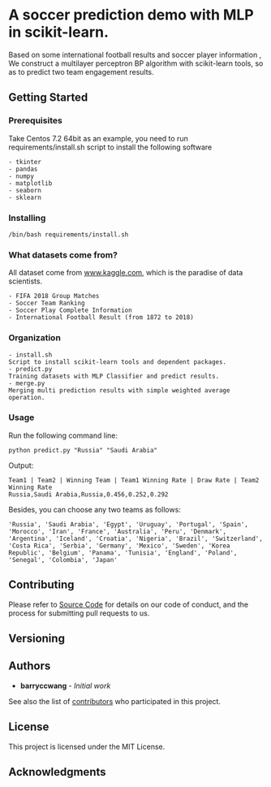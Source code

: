 # A soccer prediction demo with MLP in scikit-learn.

Based on some international football results and soccer player information , We construct a multilayer perceptron BP algorithm with scikit-learn tools,
so as to predict two team engagement results.

## Getting Started

### Prerequisites

Take Centos 7.2 64bit as an example, you need to run requirements/install.sh script to install the following software

```
- tkinter
- pandas
- numpy
- matplotlib
- seaborn
- sklearn
```

### Installing

```
/bin/bash requirements/install.sh
```

### What datasets come from?

All dataset come from www.kaggle.com, which is the paradise of data scientists.

```
- FIFA 2018 Group Matches
- Soccer Team Ranking
- Soccer Play Complete Information
- International Football Result (from 1872 to 2018)
```

### Organization

```
- install.sh
Script to install scikit-learn tools and dependent packages.
- predict.py
Training datasets with MLP Classifier and predict results.
- merge.py
Merging multi prediction results with simple weighted average operation.
```

### Usage

Run the following command line:

```
python predict.py "Russia" "Saudi Arabia"
```
Output:

```
Team1 | Team2 | Winning Team | Team1 Winning Rate | Draw Rate | Team2 Winning Rate
Russia,Saudi Arabia,Russia,0.456,0.252,0.292
```

Besides, you can choose any two teams as follows:

```
'Russia', 'Saudi Arabia', 'Egypt', 'Uruguay', 'Portugal', 'Spain', 'Morocco', 'Iran', 'France', 'Australia', 'Peru', 'Denmark', 'Argentina', 'Iceland', 'Croatia', 'Nigeria', 'Brazil', 'Switzerland', 'Costa Rica', 'Serbia', 'Germany', 'Mexico', 'Sweden', 'Korea Republic', 'Belgium', 'Panama', 'Tunisia', 'England', 'Poland', 'Senegal', 'Colombia', 'Japan'
```
## Contributing

Please refer to [Source Code](https://github.com/barryccwang/scikit-soccer-prediction) for details on our code of conduct, and the process for submitting pull requests to us.

## Versioning

## Authors

* **barryccwang** - *Initial work*

See also the list of [contributors](https://github.com/barryccwang/scikit-soccer-prediction/graphs/contributors) who participated in this project.

## License

This project is licensed under the MIT License.

## Acknowledgments
